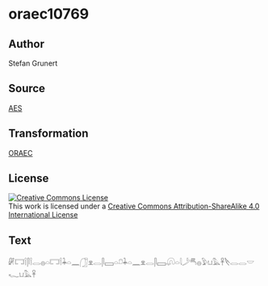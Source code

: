 # oraec10769

## Author

Stefan Grunert

## Source

[AES](https://github.com/simondschweitzer/aes)

## Transformation

[ORAEC](https://oraec.github.io/)

## License

<a rel="license" href="http://creativecommons.org/licenses/by-sa/4.0/"><img alt="Creative Commons License" style="border-width:0" src="https://i.creativecommons.org/l/by-sa/4.0/88x31.png" /></a><br />This work is licensed under a <a rel="license" href="http://creativecommons.org/licenses/by-sa/4.0/">Creative Commons Attribution-ShareAlike 4.0 International License</a>

## Text

𓏞𓉐𓌉𓋴𓌉𓂋𓐍𓏏𓉐𓌉𓇓𓏏𓈖𓃂𓁷𓂋𓋴𓈙𓏏𓍔𓇓𓏏𓈖𓁷𓂋𓋴𓈙𓋨𓏏𓇋𓌳𓄪𓐍𓅱𓂓𓅓𓋹𓌸𓂋𓂋𓎟𓆑𓂓𓅓𓋹<br>
